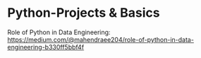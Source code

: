 # Python-Projects & Basics

Role of Python in Data Engineering:
https://medium.com/@mahendraee204/role-of-python-in-data-engineering-b330ff5bbf4f
